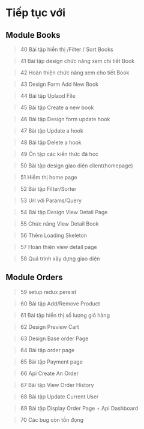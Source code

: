 # Tiếp tục với 


## Module Books

> 40 Bài tập hiển thị /Filter / Sort Books

> 41 Bài tập design chức năng xem chi tiết Book

> 42 Hoàn thiện chức năng xem cho tiết Book

> 43 Design Form Add New Book

> 44 Bài tập Uplaod File

> 45 Bài tập Create a new book

> 46 Bài tập Design form update hook

> 47 Bài tập Update a hook

> 48 Bài tập Delete a hook

> 49 Ôn tập các kiến thức đã học

> 50 Bài tập design giao diện client(homepage)

> 51 Hiểm thị home page

> 52 Bài tập Filter/Sorter

> 53 Url với Params/Query

> 54 Bài tập Design View Detail Page

> 55 Chức năng View Detail Book

> 56 Thêm Loading Skeleton

> 57 Hoàn thiện view detail page

> 58 Quá trình xây dựng giao diện

## Module Orders

> 59 setup redux persist

> 60 Bài tập Add/Remove Product

> 61 Bài tập hiển thị số lượng giỏ hàng

> 62 Design Preview Cart

> 63 Design Base order Page

> 64 Bài tập order page

> 65 Bài tập Payment page

> 66 Api Create An Order

> 67 Bài tập View Order History

> 68 Bài tập Update Current User

> 69 Bài tập Display Order Page + Api Dashboard

> 70 Các bug còn tồn đọng
